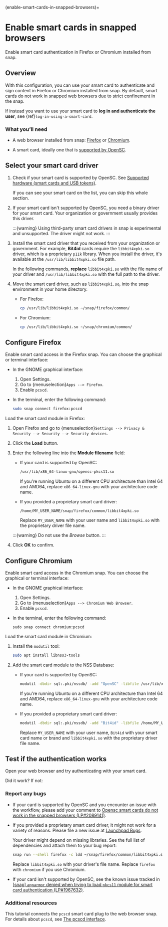 (enable-smart-cards-in-snapped-browsers)=
# Enable smart cards in snapped browsers

<!--
Authors: Marek Suchánek <marek.suchanek@canonical.com>, Nathan Teodosio <nathan.teodosio@canonical.com>
-->

Enable smart card authentication in Firefox or Chromium installed from snap.

## Overview

With this configuration, you can use your smart card to authenticate and sign content in Firefox or Chromium installed from snap. By default, smart cards do not work in snapped web browsers due to strict confinement in the snap.

If instead you want to use your smart card to **log in and authenticate the user**, see {ref}`log-in-using-a-smart-card`.

### What you’ll need

* A web browser installed from snap: [Firefox](https://snapcraft.io/firefox) or [Chromium](https://snapcraft.io/chromium).

* A smart card, ideally one that is [supported by OpenSC](https://github.com/OpenSC/OpenSC/wiki/Supported-hardware-%28smart-cards-and-USB-tokens%29).

## Select your smart card driver

1. Check if your smart card is supported by OpenSC. See [Supported hardware (smart cards and USB tokens)](https://github.com/OpenSC/OpenSC/wiki/Supported-hardware-%28smart-cards-and-USB-tokens%29).

    If you can see your smart card on the list, you can skip this whole section.

2. If your smart card isn't supported by OpenSC, you need a binary driver for your smart card. Your organization or government usually provides this driver.

    :::{warning}
    Using third-party smart card drivers in snap is experimental and unsupported. The driver might not work.
    :::

3. Install the smart card driver that you received from your organization or government. For example, **Bit4id** cards require the `libbit4xpki.so` driver, which is a proprietary `p11k` library. When you install the driver, it's available at the `/usr/lib/libbit4xpki.so` file path.

    In the following commands, **replace** `libbit4xpki.so` with the file name of your driver and `/usr/lib/libbit4xpki.so` with the full path to the driver.

4. Move the smart card driver, such as `libbit4xpki.so`, into the snap environment in your home directory.

    * For Firefox:

        ```bash
        cp /usr/lib/libbit4xpki.so ~/snap/firefox/common/
        ```

    * For Chromium:

        ```bash
        cp /usr/lib/libbit4xpki.so ~/snap/chromium/common/
        ```

## Configure Firefox

Enable smart card access in the Firefox snap. You can choose the graphical or terminal interface:

* In the GNOME graphical interface:

    1. Open Settings.
    2. Go to {menuselection}`Apps --> Firefox`.
    3. Enable `pcscd`.

* In the terminal, enter the following command:

    ```bash
    sudo snap connect firefox:pcscd
    ```

Load the smart card module in Firefox:

1. Open Firefox and go to {menuselection}`Settings --> Privacy & Security --> Security --> Security devices`.

2. Click the **Load** button.

3. Enter the following line into the **Module filename** field:

    * If your card is supported by OpenSC:

        ```bash
        /usr/lib/x86_64-linux-gnu/opensc-pkcs11.so
        ```

        If you're running Ubuntu on a different CPU architecture than Intel 64 and AMD64, replace `x86_64-linux-gnu` with your architecture code name.

    * If you provided a proprietary smart card driver:

        ```text
        /home/MY_USER_NAME/snap/firefox/common/libbit4xpki.so
        ```

        Replace `MY_USER_NAME` with your user name and `libbit4xpki.so` with the proprietary driver file name.

    :::{warning}
    Do not use the *Browse* button.
    :::

4. Click **OK** to confirm.

## Configure Chromium

Enable smart card access in the Chromium snap. You can choose the graphical or terminal interface:

* In the GNOME graphical interface:

    1. Open Settings.
    2. Go to {menuselection}`Apps --> Chromium Web Browser`.
    3. Enable `pcscd`.

* In the terminal, enter the following command:

    ```
    sudo snap connect chromium:pcscd
    ```

Load the smart card module in Chromium:

1. Install the `modutil` tool:

    ```bash
    sudo apt install libnss3-tools
    ```

2. Add the smart card module to the NSS Database:

    * If your card is supported by OpenSC:

        ```bash
        modutil -dbdir sql:.pki/nssdb/ -add "OpenSC" -libfile /usr/lib/x86_64-linux-gnu/opensc-pkcs11.so
        ```

        If you're running Ubuntu on a different CPU architecture than Intel 64 and AMD64, replace `x86_64-linux-gnu` with your architecture code name.

    * If you provided a proprietary smart card driver:

        ```bash
        modutil -dbdir sql:.pki/nssdb/ -add "Bit4id" -libfile /home/MY_USER_NAME/snap/chromium/common/libbit4xpki.so
        ```

        Replace `MY_USER_NAME` with your user name, `Bit4id` with your smart card name or brand and `libbit4xpki.so` with the proprietary driver file name.

## Test if the authentication works

Open your web browser and try authenticating with your smart card.

Did it work? If not:

### Report any bugs

* If your card is supported by OpenSC and you encounter an issue with the workflow, please add your comment to [Opensc smart cards do not work in the snapped browsers (LP#2089141)](https://launchpad.net/bugs/2089141).

* If you provided a proprietary smart card driver, it might not work for a variety of reasons. Please file a new issue at [Launchpad Bugs](https://launchpad.net/bugs).

    Your driver might depend on missing libraries. See the full list of dependencies and attach them to your bug report:

    ```bash
    snap run --shell firefox -c ldd ~/snap/firefox/common/libbit4xpki.so
    ```

    Replace `libbit4xpki.so` with your driver's file name. Replace `firefox` with `chromium` if you use Chromium.

* If your card isn't supported by OpenSC, see the known issue tracked in [[snap] `apparmor` denied when trying to load `pkcs11` module for smart card authentication (LP#1967632)](https://launchpad.net/bugs/1967632).

### Additional resources

This tutorial connects the `pcscd` smart card plug to the web browser snap. For details about `pcscd`, see [The pcscd interface](https://snapcraft.io/docs/pcscd-interface).

